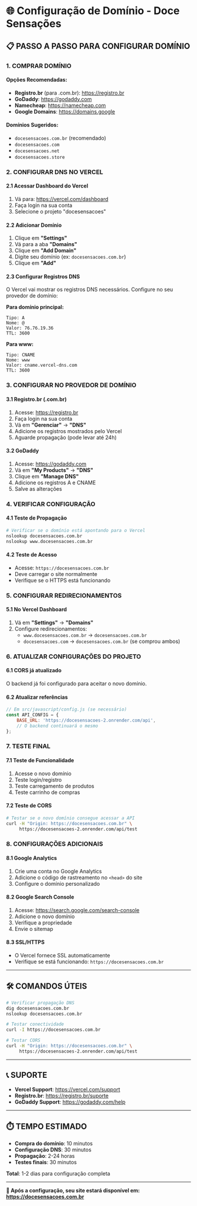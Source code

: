 # 🌐 Configuração de Domínio - Doce Sensações

## 📋 **PASSO A PASSO PARA CONFIGURAR DOMÍNIO**

### **1. COMPRAR DOMÍNIO**

#### **Opções Recomendadas:**
- **Registro.br** (para .com.br): https://registro.br
- **GoDaddy**: https://godaddy.com
- **Namecheap**: https://namecheap.com
- **Google Domains**: https://domains.google

#### **Domínios Sugeridos:**
- `docesensacoes.com.br` (recomendado)
- `docesensacoes.com`
- `docesensacoes.net`
- `docesensacoes.store`

### **2. CONFIGURAR DNS NO VERCEL**

#### **2.1 Acessar Dashboard do Vercel**
1. Vá para: https://vercel.com/dashboard
2. Faça login na sua conta
3. Selecione o projeto "docesensacoes"

#### **2.2 Adicionar Domínio**
1. Clique em **"Settings"**
2. Vá para a aba **"Domains"**
3. Clique em **"Add Domain"**
4. Digite seu domínio (ex: `docesensacoes.com.br`)
5. Clique em **"Add"**

#### **2.3 Configurar Registros DNS**
O Vercel vai mostrar os registros DNS necessários. Configure no seu provedor de domínio:

**Para domínio principal:**
```
Tipo: A
Nome: @
Valor: 76.76.19.36
TTL: 3600
```

**Para www:**
```
Tipo: CNAME
Nome: www
Valor: cname.vercel-dns.com
TTL: 3600
```

### **3. CONFIGURAR NO PROVEDOR DE DOMÍNIO**

#### **3.1 Registro.br (.com.br)**
1. Acesse: https://registro.br
2. Faça login na sua conta
3. Vá em **"Gerenciar"** → **"DNS"**
4. Adicione os registros mostrados pelo Vercel
5. Aguarde propagação (pode levar até 24h)

#### **3.2 GoDaddy**
1. Acesse: https://godaddy.com
2. Vá em **"My Products"** → **"DNS"**
3. Clique em **"Manage DNS"**
4. Adicione os registros A e CNAME
5. Salve as alterações

### **4. VERIFICAR CONFIGURAÇÃO**

#### **4.1 Teste de Propagação**
```bash
# Verificar se o domínio está apontando para o Vercel
nslookup docesensacoes.com.br
nslookup www.docesensacoes.com.br
```

#### **4.2 Teste de Acesso**
- Acesse: `https://docesensacoes.com.br`
- Deve carregar o site normalmente
- Verifique se o HTTPS está funcionando

### **5. CONFIGURAR REDIRECIONAMENTOS**

#### **5.1 No Vercel Dashboard**
1. Vá em **"Settings"** → **"Domains"**
2. Configure redirecionamentos:
   - `www.docesensacoes.com.br` → `docesensacoes.com.br`
   - `docesensacoes.com` → `docesensacoes.com.br` (se comprou ambos)

### **6. ATUALIZAR CONFIGURAÇÕES DO PROJETO**

#### **6.1 CORS já atualizado**
O backend já foi configurado para aceitar o novo domínio.

#### **6.2 Atualizar referências**
```javascript
// Em src/javascript/config.js (se necessário)
const API_CONFIG = {
    BASE_URL: 'https://docesensacoes-2.onrender.com/api',
    // O backend continuará o mesmo
};
```

### **7. TESTE FINAL**

#### **7.1 Teste de Funcionalidade**
1. Acesse o novo domínio
2. Teste login/registro
3. Teste carregamento de produtos
4. Teste carrinho de compras

#### **7.2 Teste de CORS**
```bash
# Testar se o novo domínio consegue acessar a API
curl -H "Origin: https://docesensacoes.com.br" \
     https://docesensacoes-2.onrender.com/api/test
```

### **8. CONFIGURAÇÕES ADICIONAIS**

#### **8.1 Google Analytics**
1. Crie uma conta no Google Analytics
2. Adicione o código de rastreamento no `<head>` do site
3. Configure o domínio personalizado

#### **8.2 Google Search Console**
1. Acesse: https://search.google.com/search-console
2. Adicione o novo domínio
3. Verifique a propriedade
4. Envie o sitemap

#### **8.3 SSL/HTTPS**
- O Vercel fornece SSL automaticamente
- Verifique se está funcionando: `https://docesensacoes.com.br`

---

## 🛠️ **COMANDOS ÚTEIS**

```bash
# Verificar propagação DNS
dig docesensacoes.com.br
nslookup docesensacoes.com.br

# Testar conectividade
curl -I https://docesensacoes.com.br

# Testar CORS
curl -H "Origin: https://docesensacoes.com.br" \
     https://docesensacoes-2.onrender.com/api/test
```

---

## 📞 **SUPORTE**

- **Vercel Support**: https://vercel.com/support
- **Registro.br**: https://registro.br/suporte
- **GoDaddy Support**: https://godaddy.com/help

---

## ⏱️ **TEMPO ESTIMADO**

- **Compra do domínio**: 10 minutos
- **Configuração DNS**: 30 minutos
- **Propagação**: 2-24 horas
- **Testes finais**: 30 minutos

**Total**: 1-2 dias para configuração completa

---

**🎉 Após a configuração, seu site estará disponível em: https://docesensacoes.com.br** 
